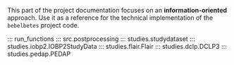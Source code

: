 This part of the project documentation focuses on
an **information-oriented** approach. Use it as a
reference for the technical implementation of the
`bebelbetes` project code.

::: run_functions
::: src.postprocessing
::: studies.studydataset
::: studies.iobp2.IOBP2StudyData
::: studies.flair.Flair
::: studies.dclp.DCLP3
::: studies.pedap.PEDAP
